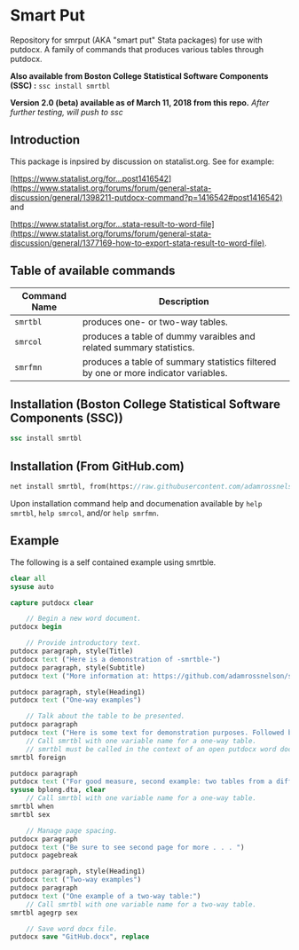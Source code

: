 # Smart Put
Repository for smrput (AKA "smart put" Stata packages) for use with putdocx. A family of commands that produces various tables through putdocx.

**Also available from Boston College Statistical Software Components (SSC) :** `ssc install smrtbl`

**Version 2.0 (beta) available as of March 11, 2018 from this repo.**
*After further testing, will push to ssc*

## Introduction

This package is inpsired by discussion on statalist.org. See for example: 

[https://www.statalist.org/for...post1416542](https://www.statalist.org/forums/forum/general-stata-discussion/general/1398211-putdocx-command?p=1416542#post1416542) and

[https://www.statalist.org/for...stata-result-to-word-file](https://www.statalist.org/forums/forum/general-stata-discussion/general/1377169-how-to-export-stata-result-to-word-file).

## Table of available commands


Command Name | Description
-------------|------------
`smrtbl` | produces one- or two-way tables. 
`smrcol` | produces a table of dummy varaibles and related summary statistics. 
`smrfmn` | produces a table of summary statistics filtered by one or more indicator variables.

## Installation (Boston College Statistical Software Components (SSC))

```Stata
ssc install smrtbl
```

## Installation (From GitHub.com)

```Stata
net install smrtbl, from(https://raw.githubusercontent.com/adamrossnelson/smrput/master/)
```

Upon installation command help and documenation available by `help smrtbl`, `help smrcol`, and/or `help smrfmn`.

## Example

The following is a self contained example using smrtble.

```Stata
clear all
sysuse auto

capture putdocx clear

    // Begin a new word document.
putdocx begin

    // Provide introductory text.
putdocx paragraph, style(Title)
putdocx text ("Here is a demonstration of -smrtble-")
putdocx paragraph, style(Subtitle)
putdocx text ("More information at: https://github.com/adamrossnelson/smrput")

putdocx paragraph, style(Heading1)
putdocx text ("One-way examples")

    // Talk about the table to be presented.
putdocx paragraph
putdocx text ("Here is some text for demonstration purposes. Followed by a table:")
    // Call smrtbl with one variable name for a one-way table.
    // smrtbl must be called in the context of an open putdocx word document.
smrtbl foreign

putdocx paragraph
putdocx text ("For good measure, second example: two tables from a different data set:")
sysuse bplong.dta, clear
    // Call smrtbl with one variable name for a one-way table.
smrtbl when
smrtbl sex

    // Manage page spacing.
putdocx paragraph
putdocx text ("Be sure to see second page for more . . . ")
putdocx pagebreak

putdocx paragraph, style(Heading1)
putdocx text ("Two-way examples")
putdocx paragraph
putdocx text ("One example of a two-way table:")
    // Call smrtbl with one variable name for a two-way table.
smrtbl agegrp sex

    // Save word docx file.
putdocx save "GitHub.docx", replace
```

